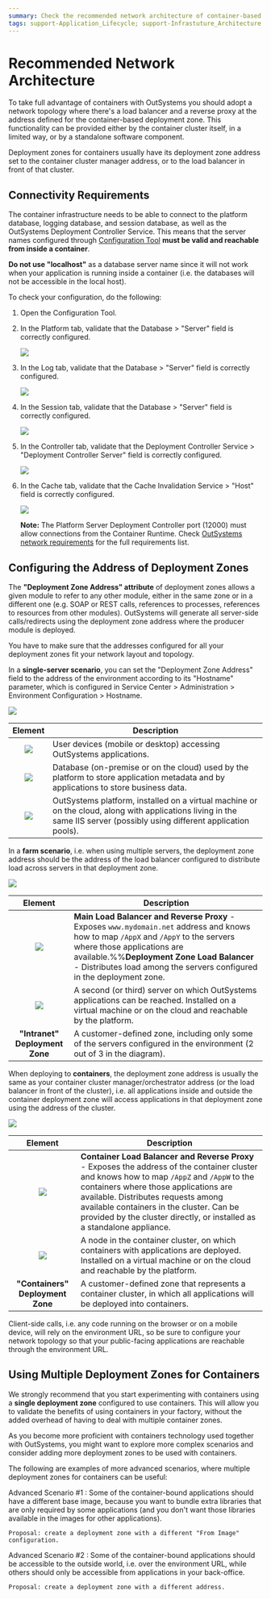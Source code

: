 ```yaml
---
summary: Check the recommended network architecture of container-based solutions for OutSystems applications.
tags: support-Application_Lifecycle; support-Infrastuture_Architecture
---
```


# Recommended Network Architecture

To take full advantage of containers with OutSystems you should adopt a network topology where there's a load balancer and a reverse proxy at the address defined for the container-based deployment zone. This functionality can be provided either by the container cluster itself, in a limited way, or by a standalone software component.

Deployment zones for containers usually have its deployment zone address set to the container cluster manager address, or to the load balancer in front of that cluster.

## Connectivity Requirements

The container infrastructure needs to be able to connect to the platform database, logging database, and session database, as well as the OutSystems Deployment Controller Service. This means that the server names configured through [Configuration Tool](../../ref/configuration-tool/intro.md) **must be valid and reachable from inside a container**. 

**Do not use "localhost"** as a database server name since it will not work when your application is running inside a container (i.e. the databases will not be accessible in the local host).

To check your configuration, do the following:

1. Open the Configuration Tool.

1. In the Platform tab, validate that the Database > "Server" field is correctly configured.
    
    ![](<images/configuration-tool-platform.png>)

1. In the Log tab, validate that the Database > "Server" field is correctly configured.
    
    ![](<images/configuration-tool-log.png>)

1. In the Session tab, validate that the Database > "Server" field is correctly configured.

    ![](<images/configuration-tool-session.png>)

1. In the Controller tab, validate that the Deployment Controller Service > "Deployment Controller Server" field is correctly configured.

    ![](<images/configuration-tool-controller.png>)

1. In the Cache tab, validate that the Cache Invalidation Service > "Host" field is correctly configured.

    ![](<images/configuration-tool-cache.png>)

    **Note:** The Platform Server Deployment Controller port (12000) must allow connections from the Container Runtime. Check [OutSystems network requirements](https://success.outsystems.com/Support/Archive/11/OutSystems_network_requirements#Containers_considerations) for the full requirements list.


## Configuring the Address of Deployment Zones 

The **"Deployment Zone Address" attribute** of deployment zones allows a given module to refer to any other module, either in the same zone or in a different one (e.g. SOAP or REST calls, references to processes, references to resources from other modules). OutSystems will generate all server-side calls/redirects using the deployment zone address where the producer module is deployed. 

You have to make sure that the addresses configured for all your deployment zones fit your network layout and topology.

In a **single-server scenario**, you can set the "Deployment Zone Address" field to the address of the environment according to its "Hostname" parameter, which is configured in Service Center > Administration > Environment Configuration > Hostname.

![](<images/architecture-single-server.png>)

Element | Description
:------:|------------
![](<images/user-pc.png>) | User devices (mobile or desktop) accessing OutSystems applications.
![](<images/db.png>) | Database (on-premise or on the cloud) used by the platform to store application metadata and by applications to store business data.
![](<images/server-platform-apps.png>) | OutSystems platform, installed on a virtual machine or on the cloud, along with applications living in the same IIS server (possibly using different application pools).

In a **farm scenario**, i.e. when using multiple servers, the deployment zone address should be the address of the load balancer configured to distribute load across servers in that deployment zone.

![](<images/architecture-zones.png>)

Element | Description
:------:|------------
![](<images/load-balancer.png>) | **Main Load Balancer and Reverse Proxy** - Exposes `www.mydomain.net` address and knows how to map `/AppX` and `/AppY` to the servers where those applications are available.%%**Deployment Zone Load Balancer** - Distributes load among the servers configured in the deployment zone.
![](<images/server-apps.png>) | A second (or third) server on which OutSystems applications can be reached. Installed on a virtual machine or on the cloud and reachable by the platform.
**"Intranet" Deployment Zone** | A customer-defined zone, including only some of the servers configured in the environment (2 out of 3 in the diagram).

When deploying to **containers**, the deployment zone address is usually the same as your container cluster manager/orchestrator address (or the load balancer in front of the cluster), i.e. all applications inside and outside the container deployment zone will access applications in that deployment zone using the address of the cluster.

![](<images/architecture-containers.png>)

Element | Description
:------:|------------
![](<images/load-balancer.png>) | **Container Load Balancer and Reverse Proxy** - Exposes the address of the container cluster and knows how to map `/AppZ` and `/AppW` to the containers where those applications are available. Distributes requests among available containers in the cluster. Can be provided by the cluster directly, or installed as a standalone appliance.
![](<images/server-containers.png>) | A node in the container cluster, on which containers with applications are deployed. Installed on a virtual machine or on the cloud and reachable by the platform.
**"Containers" Deployment Zone** | A customer-defined zone that represents a container cluster, in which all applications will be deployed into containers. 

Client-side calls, i.e. any code running on the browser or on a mobile device, will rely on the environment URL, so be sure to configure your network topology so that your public-facing applications are reachable through the environment URL.

## Using Multiple Deployment Zones for Containers

We strongly recommend that you start experimenting with containers using a **single deployment zone** configured to use containers. This will allow you to validate the benefits of using containers in your factory, without the added overhead of having to deal with multiple container zones.

As you become more proficient with containers technology used together with OutSystems, you might want to explore more complex scenarios and consider adding more deployment zones to be used with containers.

The following are examples of more advanced scenarios, where multiple deployment zones for containers can be useful:

Advanced Scenario #1
:   Some of the container-bound applications should have a different base image, because you want to bundle extra libraries that are only required by some applications (and you don't want those libraries available in the images for other applications).

    Proposal: create a deployment zone with a different "From Image" configuration.

Advanced Scenario #2
:   Some of the container-bound applications should be accessible to the outside world, i.e. over the environment URL, while others should only be accessible from applications in your back-office.

    Proposal: create a deployment zone with a different address.
